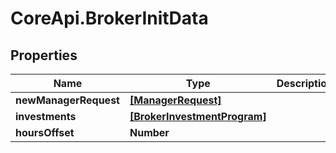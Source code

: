 # CoreApi.BrokerInitData

## Properties
Name | Type | Description | Notes
------------ | ------------- | ------------- | -------------
**newManagerRequest** | [**[ManagerRequest]**](ManagerRequest.md) |  | [optional] 
**investments** | [**[BrokerInvestmentProgram]**](BrokerInvestmentProgram.md) |  | [optional] 
**hoursOffset** | **Number** |  | [optional] 


